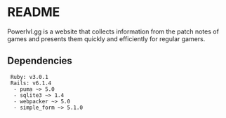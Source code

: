 # README

Powerlvl.gg is a website that collects information from the patch notes of games and presents them quickly and efficiently for regular gamers.

## Dependencies
	 Ruby: v3.0.1
	 Rails: v6.1.4
      - puma ~> 5.0
      - sqlite3 ~> 1.4
      - webpacker ~> 5.0
      - simple_form ~> 5.1.0
